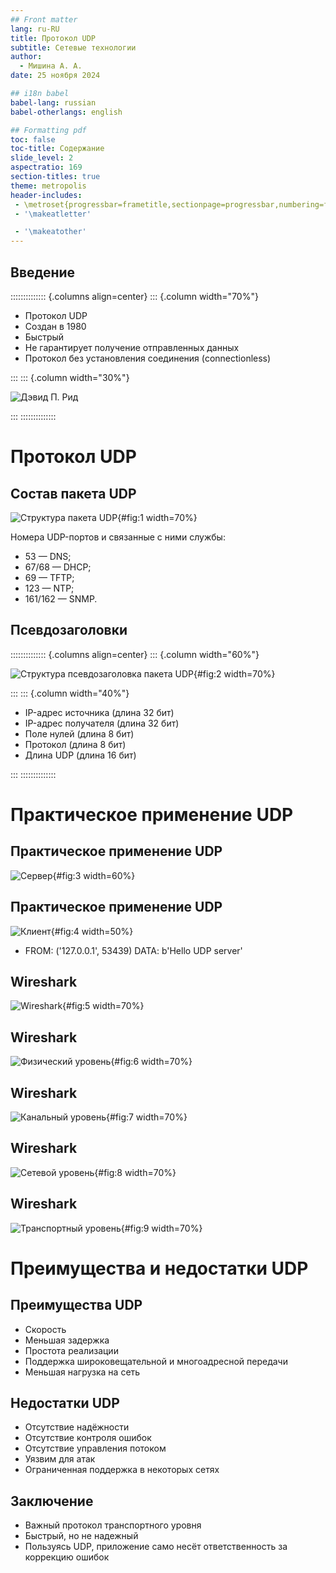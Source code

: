 ```yaml
---
## Front matter
lang: ru-RU
title: Протокол UDP
subtitle: Сетевые технологии
author:
  - Мишина А. А.
date: 25 ноября 2024

## i18n babel
babel-lang: russian
babel-otherlangs: english

## Formatting pdf
toc: false
toc-title: Содержание
slide_level: 2
aspectratio: 169
section-titles: true
theme: metropolis
header-includes:
 - \metroset{progressbar=frametitle,sectionpage=progressbar,numbering=fraction}
 - '\makeatletter'

 - '\makeatother'
---
```


## Введение

:::::::::::::: {.columns align=center}
::: {.column width="70%"}

  - Протокол UDP
  - Создан в 1980
  - Быстрый
  - Не гарантирует получение отправленных данных
  - Протокол без установления соединения (connectionless)

:::
::: {.column width="30%"}

![Дэвид П. Рид](./image/David_P_Reed.jpeg)

:::
::::::::::::::

# Протокол UDP

## Состав пакета UDP

![Структура пакета UDP](image/1.jpg){#fig:1 width=70%}

Номера UDP-портов и связанные с ними службы:

- 53 — DNS;
- 67/68 — DHCP;
- 69 — TFTP;
- 123 — NTP;
- 161/162 — SNMP. 

## Псевдозаголовки

:::::::::::::: {.columns align=center}
::: {.column width="60%"}

  ![Структура псевдозаголовка пакета UDP](image/2.png){#fig:2 width=70%}

:::
::: {.column width="40%"}

- IP-адрес источника (длина 32 бит)
- IP-адрес получателя (длина 32 бит)
- Поле нулей (длина 8 бит)
- Протокол (длина 8 бит)
- Длина UDP (длина 16 бит)

:::
::::::::::::::


# Практическое применение UDP

## Практическое применение UDP

![Сервер](image/3.png){#fig:3 width=60%}

## Практическое применение UDP

![Клиент](image/4.png){#fig:4 width=50%}

- FROM: ('127.0.0.1', 53439) DATA: b'Hello UDP server'

## Wireshark

![Wireshark](image/5.png){#fig:5 width=70%}

## Wireshark

![Физический уровень](image/6.png){#fig:6 width=70%}

## Wireshark

![Канальный уровень](image/7.png){#fig:7 width=70%}

## Wireshark

![Сетевой уровень](image/8.png){#fig:8 width=70%}

## Wireshark

![Транспортный уровень](image/9.png){#fig:9 width=70%}

# Преимущества и недостатки UDP

## Преимущества UDP

- Скорость
- Меньшая задержка
- Простота реализации
- Поддержка широковещательной и многоадресной передачи
- Меньшая нагрузка на сеть

## Недостатки UDP

- Отсутствие надёжности
- Отсутствие контроля ошибок
- Отсутствие управления потоком
- Уязвим для атак
- Ограниченная поддержка в некоторых сетях

## Заключение

- Важный протокол транспортного уровня
- Быстрый, но не надежный
- Пользуясь UDP, приложение само несёт ответственность за коррекцию ошибок